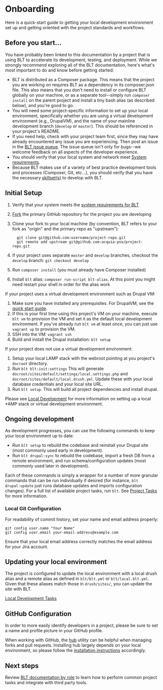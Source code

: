 # Onboarding

Here is a quick-start guide to getting your local development environment set up and getting oriented with the project standards and workflows.

## Before you start...

You have probably been linked to this documentation by a project that is using BLT to accelerate its development, testing, and deployment. While we strongly recommend exploring all of the BLT documentation, here's what's most important to do and know before getting started:

* BLT is distributed as a Composer package. This means that the project you are working on requires BLT as a dependency in its composer.json file. This also means that you don't need to install or configure BLT globally on your machine, or as a separate tool--simply run `composer install` on the parent project and install a tiny bash alias (as described below), and you're good to go.
* You will need some project-specific information to set up your local environment, specifically whether you are using a virtual development environment (e.g., DrupalVM), and the name of your mainline development branch (`develop` or `master`). This should be referenced in your project's README.
* If you need help, check with your project team first, since they may have already encountered any issue you are experiencing. Then post an issue in the [BLT issue queue](https://github.com/acquia/blt/issues). The issue queue isn't only for bugs--we welcome feedback on all aspects of the developer experience.
* You should verify that your local system and network meet [System requirements](INSTALL.md).
* Because BLT makes use of a variety of best practice development tools and processes (Composer, Git, etc...), you should verify that you have the necessary [skillset(s)](skills.md) to develop with BLT.

## Initial Setup

1. Verify that your system meets the [system requirements for BLT](INSTALL.md)
1. [Fork](https://help.github.com/articles/fork-a-repo) the primary GitHub repository for the project you are developing
1. Clone your fork to your local machine (by convention, BLT refers to your fork as "origin" and the primary repo as "upstream"):

         git clone git@github.com:username/project-repo.git
         git remote add upstream git@github.com:acquia-pso/project-repo.git

1. If your project uses separate `master` and `develop` branches, checkout the `develop` branch: `git checkout develop`
1. Run `composer install` (you must already have Composer installed)
1. Install `blt` alias: `composer run-script blt-alias`. At this point you might need restart your shell in order for the alias work

If your project uses a virtual development environment such as Drupal VM:

1. Make sure you have installed any prerequisites. For DrupalVM, see the [quick start guide](https://github.com/geerlingguy/drupal-vm#quick-start-guide).
1. If this is your first time using this project's VM on your machine, execute `blt vm` to provision the VM and set it as the default local development environment. If you've already run `blt vm` at least once, you can just use `vagrant up` to provision the VM.
1. SSH into the VM: `vagrant ssh`
1. Build and install the Drupal installation: `blt setup`

If your project does not use a virtual development environment:

1. Setup your local LAMP stack with the webroot pointing at you project's `docroot` directory.
1. Run `blt blt:init:settings` This will generate `docroot/sites/default/settings/local.settings.php` and `docroot/sites/default/local.drush.yml`. Update these with your local database credentials and your local site URL.
1. Run `blt setup`. This will build all project dependencies and install drupal.

Please see [Local Development](local-development.md) for more information on setting up a local \*AMP stack or virtual development environment.

## Ongoing development

As development progresses, you can use the following commands to keep your local environment up to date:

- Run `blt setup` to rebuild the codebase and reinstall your Drupal site (most commonly used early in development).
- Run `blt drupal:sync` to rebuild the codebase, import a fresh DB from a remote environment, and run schema/configuration updates (most commonly used later in development).

Each of these commands is simply a wrapper for a number of more granular commands that can be run individually if desired (for instance, `blt drupal:update` just runs database updates and imports configuration changes). For a full list of available project tasks, run `blt`. See [Project Tasks](project-tasks.md) for more information.

### Local Git Configuration

For readability of commit history, set your name and email address properly:

    git config user.name "Your Name"
    git config user.email your-email-address@example.com

Ensure that your local email address correctly matches the email address for your Jira account.

## Updating your local environment

The project is configured to update the local environment with a local drush alias and a remote alias as defined in `blt/blt.yml` or `blt/local.blt.yml`. Given that these aliases match those in `drush/sites/`, you can update the site with BLT.

[Local Development Tasks](project-tasks.md#local-tasks)

## GitHub Configuration

In order to more easily identify developers in a project, please be sure to set a name and profile picture in your GitHub profile.

When working with GitHub, the [hub](https://github.com/github/hub) utility can be helpful when managing forks and pull requests. Installing hub largely depends on your local environment, so please follow the [installation instructions](https://github.com/github/hub#installation) accordingly.

## Next steps

Review [BLT documentation by role](http://blt.readthedocs.io/) to learn how to perform common project tasks and integrate with third party tools.
